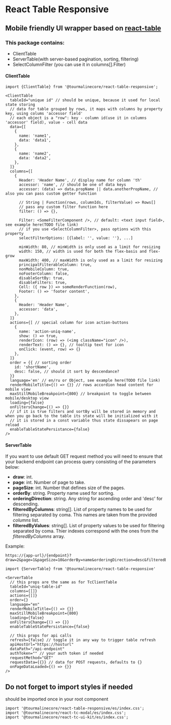 # React Table Responsive

## Mobile friendly UI wrapper based on [react-table](https://github.com/tannerlinsley/react-table)

### This package contains:
- ClientTable
- ServerTable(with server-based pagination, sorting, filtering)
- SelectColumnFilter (you can use it in columns[].Filter)


#### ClientTable
```JSX
import {ClientTable} from '@tourmalinecore/react-table-responsive';

<ClientTable
  tableId="unique id" // should be unique, because it used for local state storing
  // data for table grouped by rows, it maps with columns by property key, using colums 'accessor field'
  // each object is a "row": key - column id(use it in columns 'accessor' field), value - cell data
  data={[
    {
      name: 'name1',
      data: 'data1',
    },
    {
      name: 'name2',
      data: 'data2',
    },
  ]}
  columns={[
    {
      Header: 'Header Name', // display name for column 'th'
      accessor: 'name', // should be one of data keys
      accessor: (data) => data.propName || data.anotherPropName, // also you can pass custom getter function

      // String | Function(rows, columnIds, filterValue) => Rows[]
      // pass any custom filter function here
      filter: () => {},

      Filter: <SomeFilterComponent />, // default: <text input field>, see example here(TODO file link)
      // if you use <SelectColumnFilter>, pass options with this property
      selectFilterOptions: [{label: '', value: ''}, ...]

      minWidth: 80, // minWidth is only used as a limit for resizing
      width: 150, // width is used for both the flex-basis and flex-grow
      maxWidth: 400, // maxWidth is only used as a limit for resizing
      principalFilterableColumn: true,
      nonMobileColumn: true,
      noFooterColumn: false,
      disableSortBy: true,
      disableFilters: true,
      Cell: ({ row }) => someRenderFunction(row),
      Footer: () => 'footer content',
    },
    {
      Header: 'Header Name',
      accessor: 'data',
    },
  ]}
  actions={[ // special column for icon action-buttons
    {
      name: 'action-uniq-name',
      show: () => true,
      renderIcon: (row) => (<img className="icon" />),
      renderText: () => {}, // tooltip text for icon
      onClick: (event, row) => {}
    },
  ]}
  order = {{ // sorting order
    id: 'shortName',
    desc: false, // should it sort by descendance?
  }}
  language='en' // en/ru or Object, see example here(TODO file link)
  renderMobileTitle={() => {}} // rows accordion head content for mobile view
  maxStillMobileBreakpoint={800} // breakpoint to toggle between mobile/desktop view
  loading={false}
  onFiltersChange={() => {}}
  // if it is true filters and sortBy will be stored in memory and when you go back to the table its state will be initialized with it
  // it is stored in a const variable thus state dissapears on page reload
  enableTableStatePersistance={false}
/>
```

#### ServerTable

If you want to use default GET request method you will need to ensure that your backend endpoint can process query consisting of the parameters below:

- **draw**: int.
- **page**: int. Number of page to take.
- **pageSize**: int. Number that defines size of the pages.
- **orderBy**: string. Property name used for sorting.
- **orderingDirection**: string. Any string for ascending order and 'desc' for descending.
- **filteredByColumns**: string[]. List of property names to be used for filtering separated by coma. This names are taken from the provided *columns* list.   
- **filteredByValues**: string[]. List of property values to be used for filtering separated by coma. Thier indexes  correspond with the ones from the *filteredByColumns* array.

Example:
```
https://{app-url}/{endpoint}?draw=2&page=1&pageSize=10&orderBy=name&orderingDirection=desc&filteredByColumns=Name,Surname&filteredByValues=John,Smith
```

```JSX
import {ServerTable} from '@tourmalinecore/react-table-responsive'

<ServerTable
  // this props are the same as for TcClientTable
  tableId="uniq-table-id"
  columns={[]}
  actions={[]}
  order={}
  language="en"
  renderMobileTitle={() => {}}
  maxStillMobileBreakpoint={800}
  loading={false}
  onFiltersChange={() => {}}
  enableTableStatePersistance={false}

  // this props for api calls
  refresh={false} // toggle it in any way to trigger table refresh
  apiHostUrl="https://hosturl"
  dataPath="/api-endpoint"
  authToken="" // your auth token if needed
  requestMethod="GET"
  requestData={{}} // data for POST requests, defaults to {}
  onPageDataLoaded={() => {}}
/>
```

## Do not forget to import styles if needed
should be imported once in your root component
```JSX
import '@tourmalinecore/react-table-responsive/es/index.css';
import '@tourmalinecore/react-tc-modal/es/index.css';
import '@tourmalinecore/react-tc-ui-kit/es/index.css';
```